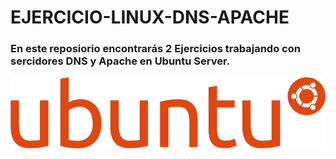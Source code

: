 # EJERCICIO-LINUX-DNS-APACHE

### En este reposiorio encontrarás 2 Ejercicios trabajando con sercidores DNS y Apache en Ubuntu Server.



![UBUNTU LOGO](./img/ubuntu-logo.png )
